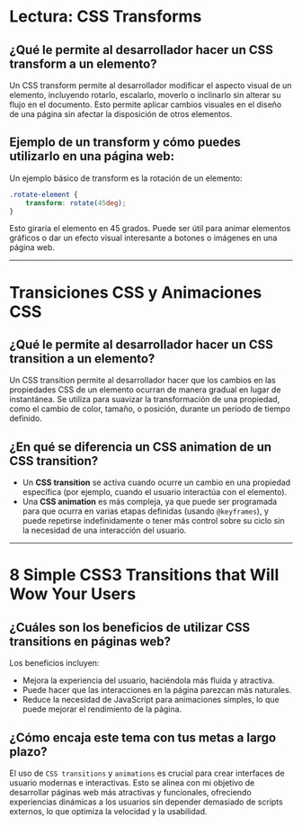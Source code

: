 
# Lectura: CSS Transforms

## ¿Qué le permite al desarrollador hacer un CSS transform a un elemento?

Un CSS transform permite al desarrollador modificar el aspecto visual de un elemento, incluyendo rotarlo, escalarlo, moverlo o inclinarlo sin alterar su flujo en el documento. Esto permite aplicar cambios visuales en el diseño de una página sin afectar la disposición de otros elementos.

## Ejemplo de un transform y cómo puedes utilizarlo en una página web:

Un ejemplo básico de transform es la rotación de un elemento:

```css
.rotate-element {
    transform: rotate(45deg);
}
```

Esto giraría el elemento en 45 grados. Puede ser útil para animar elementos gráficos o dar un efecto visual interesante a botones o imágenes en una página web.

---

# Transiciones CSS y Animaciones CSS

## ¿Qué le permite al desarrollador hacer un CSS transition a un elemento?

Un CSS transition permite al desarrollador hacer que los cambios en las propiedades CSS de un elemento ocurran de manera gradual en lugar de instantánea. Se utiliza para suavizar la transformación de una propiedad, como el cambio de color, tamaño, o posición, durante un período de tiempo definido.

## ¿En qué se diferencia un CSS animation de un CSS transition?

- Un **CSS transition** se activa cuando ocurre un cambio en una propiedad específica (por ejemplo, cuando el usuario interactúa con el elemento).
- Una **CSS animation** es más compleja, ya que puede ser programada para que ocurra en varias etapas definidas (usando `@keyframes`), y puede repetirse indefinidamente o tener más control sobre su ciclo sin la necesidad de una interacción del usuario.

---

# 8 Simple CSS3 Transitions that Will Wow Your Users

## ¿Cuáles son los beneficios de utilizar CSS transitions en páginas web?

Los beneficios incluyen:

- Mejora la experiencia del usuario, haciéndola más fluida y atractiva.
- Puede hacer que las interacciones en la página parezcan más naturales.
- Reduce la necesidad de JavaScript para animaciones simples, lo que puede mejorar el rendimiento de la página.

## ¿Cómo encaja este tema con tus metas a largo plazo?

El uso de `CSS transitions` y `animations` es crucial para crear interfaces de usuario modernas e interactivas. Esto se alinea con mi objetivo de desarrollar páginas web más atractivas y funcionales, ofreciendo experiencias dinámicas a los usuarios sin depender demasiado de scripts externos, lo que optimiza la velocidad y la usabilidad.
